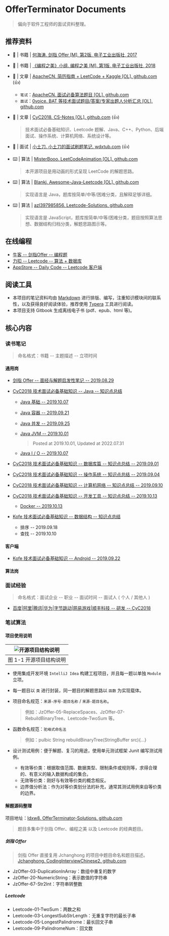 # OfferTerminator Documents

 > 偏向于软件工程师的面试资料整理。

## 推荐资料
- 📖 | 书籍 | [何海涛. 剑指 Offer [M]. 第2版. 电子工业出版社, 2017](https://book.douban.com/subject/27008702/)
- 📖 | 书籍 | [《编程之美》小组. 编程之美 [M]. 第1版. 电子工业出版社, 2018](https://book.douban.com/subject/30351275/)
- 📝 | 文章 | [ApacheCN. 简历指南 + LeetCode + Kaggle [OL]. github.com](https://github.com/apachecn/Interview) (👍)
	- `笔试`：[ApacheCN. 面试必备算法题目 [OL]. github.com](https://github.com/apachecn/Interview/tree/master/docs/Algorithm)
	- `面试`：[0voice. BAT 等技术面试题目/答案/专家出题人分析汇总 [OL]. github.com](https://github.com/0voice/interview_internal_reference)
- 📝 | 文章 | [CyC2018. CS-Notes [OL]. github.com](https://github.com/CyC2018/CS-Notes) (👍)

	>  技术面试必备基础知识、Leetcode 题解、Java、C++、Python、后端面试、操作系统、计算机网络、系统设计等。
	
- 🌝 | 面试 | [小土刀. 小土刀的面试刷题笔记. wdxtub.com](https://wdxtub.com/interview/index.html) (👍)

- ⌨️ | 算法 | [MisterBooo. LeetCodeAnimation [OL]. github.com](https://github.com/MisterBooo/LeetCodeAnimation)

	> 本开源项目是用动画的形式呈现 LeetCode 的解题思路。
	
- ⌨️ | 算法 | [Blankj. Awesome-Java-Leetcode [OL]. github.com](https://github.com/Blankj/awesome-java-leetcode)

	> 实现语言是 Java，题库按简单/中等/困难分类，且解释足够详细。

- ⌨️ | 算法 | [azl397985856. Leetcode-Solutions. github.com](https://github.com/azl397985856/leetcode)

	> 实现语言是 JavaScript，题库按简单/中等/困难分类，题目按照算法思想、数据结构归档分类，解题思路图示等。

## 在线编程
- [牛客 -- 剑指Offer -- 编程题](https://www.nowcoder.com/ta/coding-interviews?page=3)
- [力扣 -- Leetcode -- 算法 + 数据库](https://leetcode-cn.com/problemset/all/)
- [AppStore -- Daily Code -- Leetcode 客户端](https://apps.apple.com/cn/app/leetcode-%E6%AF%8F%E6%97%A5%E5%8A%9B%E6%89%A3/id1475606624)

## 阅读工具
- 本项目的笔记资料均由 [Markdown](https://zh.wikipedia.org/wiki/Markdown) 进行排版、编写，注重知识模块间的联系性，以及获得良好阅读体验，推荐使用 [Typera](https://www.typora.io/) 工具进行阅读。
- 本项目支持 Gitbook 生成离线电子书 (pdf、epub、html 等)。

## 核心内容
### 读书笔记
> 命名格式：书籍 -- 主题描述 -- 立项时间

#### 通用岗
- [剑指 Offer -- 面经与解题启发性笔记 -- 2019.08.29](doc/Coding-Interviews-Questions-Analysis-and-Solutions.md)

- [CyC2018 技术面试必备基础知识 -- Java -- 知识点总结](https://cyc2018.github.io/CS-Notes/#/README?id=%e2%98%95%ef%b8%8f-java)
	- [Java 基础 -- 2019.10.07](doc/CyC2018-CS-Notes-Java-Foundation.md)
	- [Java 容器 -- 2019.09.21](doc/CyC2018-CS-Notes-Java-Container.md)
	- [Java 并发 -- 2019.09.25](doc/CyC2018-CS-Notes-Java-Concurrency.md)
	- [Java JVM -- 2019.10.01](doc/CyC2018-CS-Notes-Java-JVM.md)

		> Posted at 2019.10.01, Updated at 2022.07.31

	- [Java I / O -- 2019.10.07](doc/CyC2018-CS-Notes-Java-IO.md)

- [CyC2018 技术面试必备基础知识 -- 数据库篇 -- 知识点总结 -- 2019.09.01](doc/CyC2018-CS-Notes-Database.md)

- [CyC2018 技术面试必备基础知识 -- 操作系统 -- 知识点总结 -- 2019.09.04](doc/CyC2018-CS-Notes-OS.md)

- [CyC2018 技术面试必备基础知识 -- 计算机网络 -- 知识点总结 -- 2019.09.10](doc/CyC2018-CS-Notes-Network.md)

- [CyC2018 技术面试必备基础知识 -- 开发工具 -- 知识点总结 -- 2019.10.13]()
	- [Docker -- 2019.10.13](doc/CyC2018-CS-Notes-Tools-Docker.md)

- [Kofe 技术面试必备基础知识 -- 数据结构 -- 知识点总结](doc/Kofe-CS-Notes-DataStruct.md)
	
	- 排序 -- 2019.09.18
	- 查找 -- 2019.10.10

#### 客户端
- [Kofe 技术面试必备基础知识 -- Android -- 2019.09.22](doc/Kofe-CS-Notes-Android.md)

#### 算法岗

### 面试经验
> 命名格式：面试企业 -- 职业 -- 面试时间 -- 面试人 ( 个人 / 其他人 )

- [百度|阿里|腾讯|华为|字节跳动|网易游戏|顺丰科技 -- 研发 -- CyC2018](https://www.nowcoder.com/discuss/137593)

### 笔试算法
#### 项目使用说明

|![开源项目结构说明](img/OfferTerminator-documents_1-1.png)|
|:---:|
|图 1-1 开源项目结构说明|



- 使用集成开发环境 `IntelliJ Idea` 构建工程项目，并且每一题以单独 `Module` 立项。
- 每一题目以 `类` 进行封装，同一题目的解题思路以 `函数` 为实现载体。
- 项目命名规范：`来源-序号-题目名称` / `来源-题目名称`。

	> 例如：JzOffer-05-ReplaceSpaces、JzOffer-07-RebuildBinaryTree、Leetcode-TwoSum 等。

- 函数命名规范：`驼峰式命名法`
	
	> 例如：pulbic String rebuildBinaryTree(StringBuffer src){...}

- 设计测试用例：便于解题、复习的用途，使用单元测试框架 Junit 编写测试用例。
	- 有效等价类：根据取值范围、数据类型、限制条件或规则等，求得合理的、有意义的输入数据构成的集合。
	- 无效等价类：刚好与有效等价类的概念相反。
	- 边界值分析法：作为对等价类划分法的补充，通常其测试用例来自等价类的边界。

#### 解题源码整理
项目地址：[ldxw8. OfferTerminator-Solutions. github.com](https://github.com/ldxw8/OfferTerminator-Solutions)
	
> 题目多集中于剑指 Offer、编程之美 以及 Leetcode 的经典题目。

##### 剑指 Offer
> 剑指 Offer 直接复用 Jchanghong 的项目中题目命名和题目描述。 [Jchanghong. CodingInterviewChinese2. github.com](https://github.com/jchanghong/CodingInterviewChinese2)

- JzOffer-03-DuplicationInArray：数组中重复的数字
- JzOffer-20-NumericString：表示数值的字符串
- JzOffer-67-Str2Int：字符串转整数

##### Leetcode
- Leetcode-01-TwoSum：两数之和
- Leetcode-03-LongestSubStrLength：无重复字符的最长子串
- Leetcode-05-LongestPalindrome：最长回文子串
- Leetcode-09-PalindromeNum：回文数

